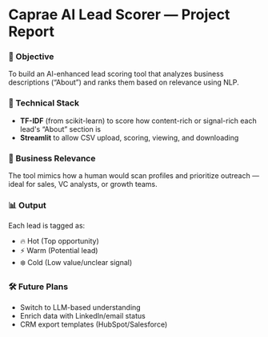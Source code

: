 
# Caprae AI Lead Scorer — Project Report

### 🚀 Objective
To build an AI-enhanced lead scoring tool that analyzes business descriptions (“About”) and ranks them based on relevance using NLP.

### 🧠 Technical Stack
- **TF-IDF** (from scikit-learn) to score how content-rich or signal-rich each lead's “About” section is
- **Streamlit** to allow CSV upload, scoring, viewing, and downloading

### 💼 Business Relevance
The tool mimics how a human would scan profiles and prioritize outreach — ideal for sales, VC analysts, or growth teams.

### 📊 Output
Each lead is tagged as:
- 🔥 Hot (Top opportunity)
- ⚡ Warm (Potential lead)
- ❄️ Cold (Low value/unclear signal)

### 🛠️ Future Plans
- Switch to LLM-based understanding
- Enrich data with LinkedIn/email status
- CRM export templates (HubSpot/Salesforce)
